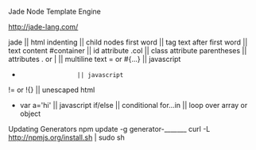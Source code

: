 Jade Node Template Engine 

http://jade-lang.com/

jade                  || html
indenting             || child nodes
first word 			  || tag
text after first word || text content
#container 			  || id attribute
.col 				  || class attribute
parentheses 		  || attributes
. or |                || multiline text
= or #{...}           || javascript
-                     || javascript
!= or !{}             || unescaped html
- var a='hi'          || javascript
if/else               || conditional
for...in              || loop over array or object


Updating Generators
npm update -g generator-_______
curl -L http://npmjs.org/install.sh | sudo sh﻿
